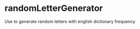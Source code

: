randomLetterGenerator
=====================

Use to generate random letters with english dictionary frequency
